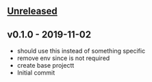 <a name="unreleased"></a>
## [Unreleased]



<a name="v0.1.0"></a>
## v0.1.0 - 2019-11-02

- should use this instead of something specific
- remove env since is not required
- create base projectt
- Initial commit


[Unreleased]: https://github.com/terraform-module/terraform-aws-kms.git/compare/v0.1.0...HEAD
